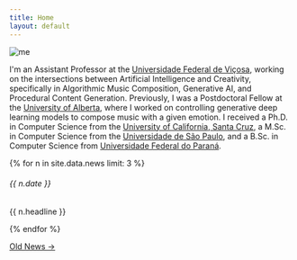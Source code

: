 ```yaml
---
title: Home
layout: default
---
```


<div class="container">
  <div class="row align-items-center">
    <div class="col-lg-3 pb-2">
      <img class="profile-picture" src="{{'/assets/images/avatar3.jpg' | relative_url}}" alt="me"/>
    </div>
    <div class="col-lg profile-discription">
      <p>
      I'm an Assistant Professor at the <a href="https://www.ufb.br">Universidade Federal de Viçosa</a>, working on the intersections between Artificial Intelligence and Creativity, specifically in Algorithmic Music Composition, Generative AI, and Procedural Content Generation. 
      Previously, I was a Postdoctoral Fellow at the <a href="https://www.ualberta.ca">University of Alberta</a>, where I worked on controlling generative deep learning models to compose music with a given emotion. I received a Ph.D. in Computer Science from the <a href="https://www.ucsc.edu">University of California, Santa Cruz</a>, a M.Sc. in Computer Science from the <a href="https://www.usp.br">Universidade de São Paulo</a>, and a B.Sc. in Computer Science from <a href="https://www.ufpr.br">Universidade Federal do Paraná</a>.
      </p>
    </div>
  </div>
</div>

<div class="pt-4">
  {% for n in site.data.news limit: 3 %}
  <div class="card mb-2 bg-light border-0">
    <div class="card-body align-items-center">
      <h6 class="card-title fw-bold">{{ n.date }}</h6>
      <p class="card-text">{{ n.headline }}</p>
    </div>
  </div>
  {% endfor %}

  <p class="text-end pt-2">
    <a class="fw-light" href="news.html">
      Old News →
    </a>
  </p>
</div>
